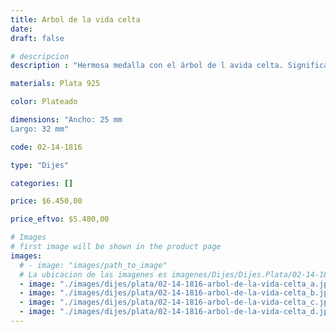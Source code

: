 ```yaml
---
title: Arbol de la vida celta
date: 
draft: false

# descripcion
description : "Hermosa medalla con el árbol de l avida celta. Significado: En la mitología celta, el Crann Bethadh (Árbol de la Vida), representa los hilos invisibles que conectan todos los elementos del mundo. Era el símbolo de sus dioses, así mismo también representaba  la tierra, su sabiduría, fuerza y vida."

materials: Plata 925

color: Plateado

dimensions: "Ancho: 25 mm 
Largo: 32 mm"

code: 02-14-1816

type: "Dijes"

categories: []

price: $6.450,00

price_eftvo: $5.480,00

# Images
# first image will be shown in the product page
images:
  # - image: "images/path_to_image"
  # La ubicacion de las imagenes es imagenes/Dijes/Dijes.Plata/02-14-1816-arbol-de-la-vida-celta
  - image: "./images/dijes/plata/02-14-1816-arbol-de-la-vida-celta_a.jpg"
  - image: "./images/dijes/plata/02-14-1816-arbol-de-la-vida-celta_b.jpg"
  - image: "./images/dijes/plata/02-14-1816-arbol-de-la-vida-celta_c.jpg"
  - image: "./images/dijes/plata/02-14-1816-arbol-de-la-vida-celta_d.jpg"
---
```

